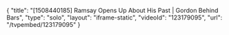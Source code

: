 {
    "title": "[1508440185] Ramsay Opens Up About His Past | Gordon Behind Bars",
    "type": "solo",
    "layout": "iframe-static",
    "videoId": "123179095",
    "url": "\/tvpembed\/123179095"
}
